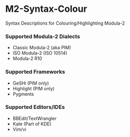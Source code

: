 # M2-Syntax-Colour
Syntax Descriptions for Colouring/Highlighting Modula-2

### Supported Modula-2 Dialects
* Classic Modula-2 (aka PIM)
* ISO Modula-2 (ISO 10514)
* Modula-2 R10

### Supported Frameworks
* GeSHi (PIM only)
* Highlight (PIM only)
* Pygments

### Supported Editors/IDEs
* BBEdit/TextWrangler
* Kate (Part of KDE)
* Vim/vi
